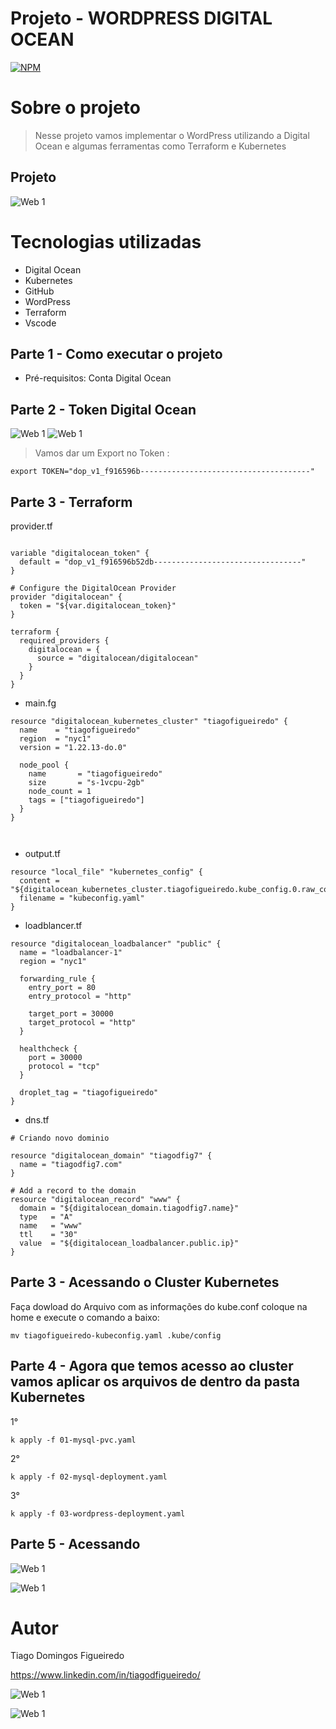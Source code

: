 # Projeto - WORDPRESS DIGITAL OCEAN
[![NPM](https://img.shields.io/npm/l/react)](https://github.com/tiagodfigueiredo7/awsterralt/blob/main/LICENCE) 

# Sobre o projeto

> Nesse projeto vamos implementar o WordPress utilizando a Digital Ocean e algumas ferramentas como Terraform e Kubernetes







##  Projeto 

![Web 1](https://github.com/tiagodfigueiredo7/assets/blob/main/Projeto%209/ScreenHunter%201934.png)

 
  



# Tecnologias utilizadas

- Digital Ocean
- Kubernetes
- GitHub
- WordPress
- Terraform
- Vscode


## Parte 1 - Como executar o projeto



- Pré-requisitos: Conta Digital Ocean



## Parte 2 - Token Digital Ocean





![Web 1](https://github.com/tiagodfigueiredo7/assets/blob/main/Projeto%209/ScreenHunter%201880.png)
![Web 1](https://github.com/tiagodfigueiredo7/assets/blob/main/Projeto%209/ScreenHunter%201925.png)



> Vamos dar um Export no Token :


```
export TOKEN="dop_v1_f916596b--------------------------------------"

```

## Parte 3 - Terraform 


provider.tf

```

variable "digitalocean_token" {
  default = "dop_v1_f916596b52db---------------------------------"
}

# Configure the DigitalOcean Provider
provider "digitalocean" {
  token = "${var.digitalocean_token}"
}

terraform {
  required_providers {
    digitalocean = {
      source = "digitalocean/digitalocean"
    }
  }
}

```


- main.fg

```
resource "digitalocean_kubernetes_cluster" "tiagofigueiredo" {
  name    = "tiagofigueiredo"
  region  = "nyc1"
  version = "1.22.13-do.0"

  node_pool {
    name       = "tiagofigueiredo"
    size       = "s-1vcpu-2gb"
    node_count = 1
    tags = ["tiagofigueiredo"]
  }
}



```
- output.tf


```
resource "local_file" "kubernetes_config" {
  content = "${digitalocean_kubernetes_cluster.tiagofigueiredo.kube_config.0.raw_config}"
  filename = "kubeconfig.yaml"
}

```
- loadblancer.tf

```
resource "digitalocean_loadbalancer" "public" {
  name = "loadbalancer-1"
  region = "nyc1"

  forwarding_rule {
    entry_port = 80
    entry_protocol = "http"

    target_port = 30000
    target_protocol = "http"
  }

  healthcheck {
    port = 30000
    protocol = "tcp"
  }

  droplet_tag = "tiagofigueiredo"
}

```
- dns.tf

```
# Criando novo dominio

resource "digitalocean_domain" "tiagodfig7" {
  name = "tiagodfig7.com"
}

# Add a record to the domain
resource "digitalocean_record" "www" {
  domain = "${digitalocean_domain.tiagodfig7.name}"
  type   = "A"
  name   = "www"
  ttl    = "30"
  value  = "${digitalocean_loadbalancer.public.ip}"
}
```





## Parte 3  - Acessando o Cluster Kubernetes 

Faça dowload do Arquivo com as informações do kube.conf  coloque na home e execute o comando a baixo: 

```
mv tiagofigueiredo-kubeconfig.yaml .kube/config

```


## Parte 4 - Agora que temos acesso ao cluster vamos aplicar os arquivos de dentro da pasta Kubernetes

1°

```
k apply -f 01-mysql-pvc.yaml       

```

2°

```
k apply -f 02-mysql-deployment.yaml         

```

3°

```
k apply -f 03-wordpress-deployment.yaml       

```

## Parte 5 - Acessando 


![Web 1](https://github.com/tiagodfigueiredo7/assets/blob/main/Projeto%209/ScreenHunter%201938.png)

![Web 1](https://github.com/tiagodfigueiredo7/assets/blob/main/Projeto%209/ScreenHunter%201939.png)










# Autor

Tiago Domingos Figueiredo 

https://www.linkedin.com/in/tiagodfigueiredo/

![Web 1](https://github.com/tiagodfigueiredo7/assets/blob/main/Projeto%209/ScreenHunter%201940.png)


![Web 1](https://github.com/tiagodfigueiredo7/assets/blob/main/t.jpg)


